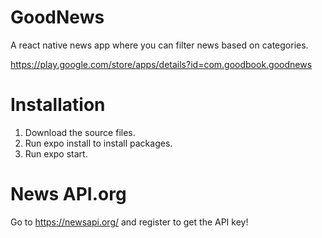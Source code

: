 # GoodNews
A react native news app where you can filter news based on categories. 

https://play.google.com/store/apps/details?id=com.goodbook.goodnews

# Installation
1) Download the source files.
2) Run expo install to install packages.
3) Run expo start.

# News API.org

Go to https://newsapi.org/ and register to get the API key!


